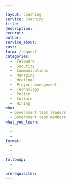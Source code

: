 ```yaml
---

layout: coaching
service: Coaching
title: 
description: 
excerpt: 
author: 
service_about: 
cost: 
form: /request
categories:
  -  Telework
  -  Security
  -  Communications
  -  Managing
  -  Meetings
  -  Project management
  -  Technology
  -  Policy
  -  Culture
  -  Hiring
who:
  - Government team leaders
  - Government team members
what_you_learn:
  - 
  - 
  - 
format:
  - 
  - 
  - 
followup:
  - 
  - 
prerequisites: 
---
```

